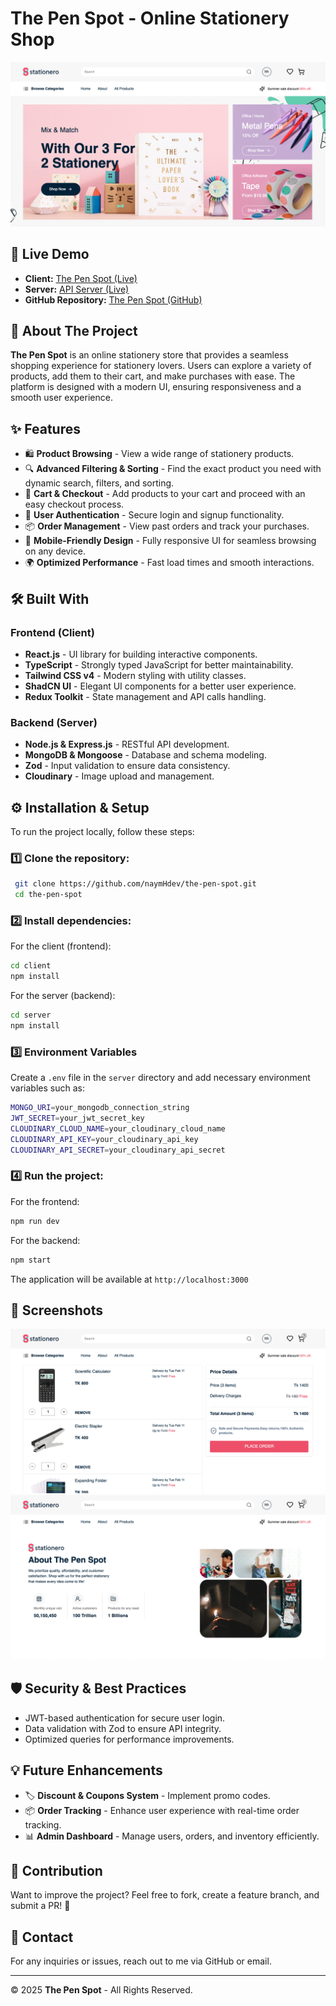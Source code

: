 # The Pen Spot - Online Stationery Shop

![The Pen Spot](/public/assets/home-page.png)

## 🚀 Live Demo

- **Client:** [The Pen Spot (Live)](https://client-nayms-projects.vercel.app/)
- **Server:** [API Server (Live)](https://server-wine-alpha.vercel.app/)
- **GitHub Repository:** [The Pen Spot (GitHub)](https://github.com/naymHdev/the-pen-spot)

## 📖 About The Project

**The Pen Spot** is an online stationery store that provides a seamless shopping experience for stationery lovers. Users can explore a variety of products, add them to their cart, and make purchases with ease. The platform is designed with a modern UI, ensuring responsiveness and a smooth user experience.

## ✨ Features

- 🛍 **Product Browsing** - View a wide range of stationery products.
- 🔍 **Advanced Filtering & Sorting** - Find the exact product you need with dynamic search, filters, and sorting.
- 🛒 **Cart & Checkout** - Add products to your cart and proceed with an easy checkout process.
- 👤 **User Authentication** - Secure login and signup functionality.
- 📦 **Order Management** - View past orders and track your purchases.
- 📱 **Mobile-Friendly Design** - Fully responsive UI for seamless browsing on any device.
- 🌍 **Optimized Performance** - Fast load times and smooth interactions.

## 🛠️ Built With

### **Frontend (Client)**

- **React.js** - UI library for building interactive components.
- **TypeScript** - Strongly typed JavaScript for better maintainability.
- **Tailwind CSS v4** - Modern styling with utility classes.
- **ShadCN UI** - Elegant UI components for a better user experience.
- **Redux Toolkit** - State management and API calls handling.

### **Backend (Server)**

- **Node.js & Express.js** - RESTful API development.
- **MongoDB & Mongoose** - Database and schema modeling.
- **Zod** - Input validation to ensure data consistency.
- **Cloudinary** - Image upload and management.

## ⚙️ Installation & Setup

To run the project locally, follow these steps:

### **1️⃣ Clone the repository:**

```sh
 git clone https://github.com/naymHdev/the-pen-spot.git
 cd the-pen-spot
```

### **2️⃣ Install dependencies:**

For the client (frontend):

```sh
cd client
npm install
```

For the server (backend):

```sh
cd server
npm install
```

### **3️⃣ Environment Variables**

Create a `.env` file in the `server` directory and add necessary environment variables such as:

```sh
MONGO_URI=your_mongodb_connection_string
JWT_SECRET=your_jwt_secret_key
CLOUDINARY_CLOUD_NAME=your_cloudinary_cloud_name
CLOUDINARY_API_KEY=your_cloudinary_api_key
CLOUDINARY_API_SECRET=your_cloudinary_api_secret
```

### **4️⃣ Run the project:**

For the frontend:

```sh
npm run dev
```

For the backend:

```sh
npm start
```

The application will be available at `http://localhost:3000`

## 📸 Screenshots

![The Pen Spot Cart Page](/public/assets/cart.png)
![The Pen Spot About Page](/public/assets/about.png)

## 🛡️ Security & Best Practices

- JWT-based authentication for secure user login.
- Data validation with Zod to ensure API integrity.
- Optimized queries for performance improvements.

## 💡 Future Enhancements

- 🏷 **Discount & Coupons System** - Implement promo codes.
- 📦 **Order Tracking** - Enhance user experience with real-time order tracking.
- 📊 **Admin Dashboard** - Manage users, orders, and inventory efficiently.

## 🤝 Contribution

Want to improve the project? Feel free to fork, create a feature branch, and submit a PR! 🎉

## 📩 Contact

For any inquiries or issues, reach out to me via GitHub or email.

---

© 2025 **The Pen Spot** - All Rights Reserved.
